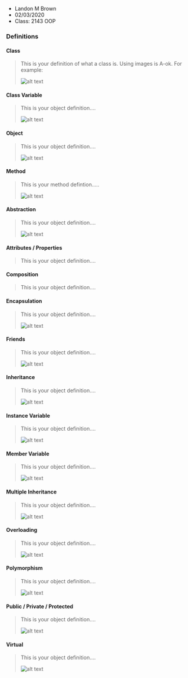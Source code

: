 - Landon M Brown
- 02/03/2020
- Class: 2143 OOP

### Definitions

#### Class

> This is your definition of what a class is. Using images is A-ok. For example: 
>
>![alt text](https://github.com/Landon-Brown1/2143-OOP-Brown/blob/master/Assignments/H01/Images/Class.png "Class")

#### Class Variable
> This is your object definition....
>
>![alt text](https://github.com/Landon-Brown1/2143-OOP-Brown/blob/master/Assignments/H01/Images/Class_Variable.png "Class_Variable")

#### Object
> This is your object definition....
>
>![alt text](https://github.com/Landon-Brown1/2143-OOP-Brown/blob/master/Assignments/H01/Images/Object.png "Object")

#### Method
> This is your method defintion.....
>
>![alt text](https://github.com/Landon-Brown1/2143-OOP-Brown/blob/master/Assignments/H01/Images/Method.png "Method")

#### Abstraction
> This is your object definition....
>
>![alt text](https://github.com/Landon-Brown1/2143-OOP-Brown/blob/master/Assignments/H01/Images/Tired.png "ugh")


#### Attributes / Properties
> This is your object definition....
>

#### Composition
> This is your object definition....
>

#### Encapsulation
> This is your object definition....
>
>![alt text](https://github.com/Landon-Brown1/2143-OOP-Brown/blob/master/Assignments/H01/Images/Object.png "Object")

#### Friends
> This is your object definition....
>
>![alt text](https://github.com/Landon-Brown1/2143-OOP-Brown/blob/master/Assignments/H01/Images/Object.png "Object")

#### Inheritance
> This is your object definition....
>
>![alt text](https://github.com/Landon-Brown1/2143-OOP-Brown/blob/master/Assignments/H01/Images/Object.png "Object")

#### Instance Variable
> This is your object definition....
>
>![alt text](https://github.com/Landon-Brown1/2143-OOP-Brown/blob/master/Assignments/H01/Images/Object.png "Object")

#### Member Variable
> This is your object definition....
>
>![alt text](https://github.com/Landon-Brown1/2143-OOP-Brown/blob/master/Assignments/H01/Images/Object.png "Object")

#### Multiple Inheritance
> This is your object definition....
>
>![alt text](https://github.com/Landon-Brown1/2143-OOP-Brown/blob/master/Assignments/H01/Images/Object.png "Object")

#### Overloading
> This is your object definition....
>
>![alt text](https://github.com/Landon-Brown1/2143-OOP-Brown/blob/master/Assignments/H01/Images/Object.png "Object")

#### Polymorphism
> This is your object definition....
>
>![alt text](https://github.com/Landon-Brown1/2143-OOP-Brown/blob/master/Assignments/H01/Images/Object.png "Object")

#### Public / Private / Protected
> This is your object definition....
>
>![alt text](https://github.com/Landon-Brown1/2143-OOP-Brown/blob/master/Assignments/H01/Images/Object.png "Object")

#### Virtual
> This is your object definition....
>
>![alt text](https://github.com/Landon-Brown1/2143-OOP-Brown/blob/master/Assignments/H01/Images/Object.png "Object")